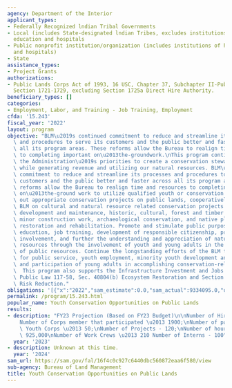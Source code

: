 ```yaml
---
agency: Department of the Interior
applicant_types:
- Federally Recognized lndian Tribal Governments
- Local (includes State-designated lndian Tribes, excludes institutions of higher
  education and hospitals
- Public nonprofit institution/organization (includes institutions of higher education
  and hospitals)
- State
assistance_types:
- Project Grants
authorizations:
- Public Lands Corps Act of 1993, 16 USC, Chapter 37, Subchapter II-Public Lands Corps,
  Section 1721-1729, excluding Section 1725a Direct Hire Authority.
beneficiary_types: []
categories:
- Employment, Labor, and Training - Job Training, Employment
cfda: '15.243'
fiscal_year: '2022'
layout: program
objective: "BLM\u2019s continued commitment to reduce and streamline its processes\
  \ and procedures to serve its customers and the public better and faster across\
  \ all its program areas. These reforms allow the Bureau to realign time and resources\
  \ to completing important on\u2013the-groundwork.\nThis program continues to advance\
  \ the Administration\u2019s priorities to create a conservation stewardship legacy\
  \ while generating revenue and utilizing our natural resources. BLM\u2019s continued\
  \ commitment to reduce and streamline its processes and procedures to serve its\
  \ customers and the public better and faster across all its program areas. These\
  \ reforms allow the Bureau to realign time and resources to completing important\
  \ on\u2013the-ground work to utilize qualified youth or conservation corps to carry\
  \ out appropriate conservation projects on public lands, cooperatively with the\
  \ BLM on cultural and natural resource related conservation projects such as trail\
  \ development and maintenance, historic, cultural, forest and timber management,\
  \ minor construction work, archaeological conservation, and native plant habitat\
  \ restoration and rehabilitation. Promote and stimulate public purposes such as\
  \ education, job training, development of responsible citizenship, productive community\
  \ involvement, and further the understanding and appreciation of natural and cultural\
  \ resources through the involvement of youth and young adults in the care and enhancement\
  \ of public resources. Continue the longstanding efforts of the BLM to provide opportunities\
  \ for public service, youth employment, minority youth development and training,\
  \ and participation of young adults in accomplishing conservation-related work.\
  \  This program also supports the Infrastructure Investment and Jobs Act (IIJA)\
  \ Public Law 117-58, Sec. 40804(b) Ecosystem Restoration and Section 40803 Wildfire\
  \ Risk Reduction."
obligations: '[{"x":"2022","sam_estimate":0.0,"sam_actual":9334095.0,"usa_spending_actual":10894669.24},{"x":"2023","sam_estimate":2100221.0,"sam_actual":0.0,"usa_spending_actual":3394823.07},{"x":"2024","sam_estimate":2000000.0,"sam_actual":0.0,"usa_spending_actual":0.0}]'
permalink: /program/15.243.html
popular_name: Youth Conservation Opportunities on Public Lands
results:
- description: "FY23 Projection (Based on FY23 Budget)\n\nNumber of Hires \u2013 1550;\n\
    Number of Corps member that participated \u2013 1900;\nNumber of participating\
    \ Youth Corps \u2013 50;\nNumber of Projects - 120;\nNumber of hours Worked \u2013\
    \ 925,000\nNumber of Work Crews \u2013 210 Number of Interns - 100"
  year: '2023'
- description: Unknown at this time.
  year: '2024'
sam_url: https://sam.gov/fal/16f4c0c927c6440dbc560872eaa6f580/view
sub-agency: Bureau of Land Management
title: Youth Conservation Opportunities on Public Lands
---
```

